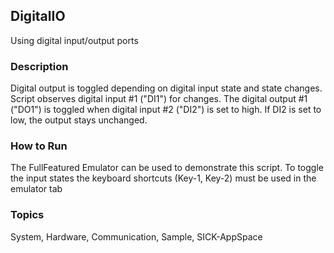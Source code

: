## DigitalIO
Using digital input/output ports
### Description
Digital output is toggled depending on digital input state and state changes.  Script observes digital input #1 ("DI1") for changes. The digital output #1
("DO1") is toggled when digital input #2 ("DI2") is set to high. If DI2
is set to low, the output stays unchanged.
### How to Run
The FullFeatured Emulator can be used to demonstrate this script. To toggle the input
states the keyboard shortcuts (Key-1, Key-2) must be used in the emulator tab

### Topics
System, Hardware, Communication, Sample, SICK-AppSpace